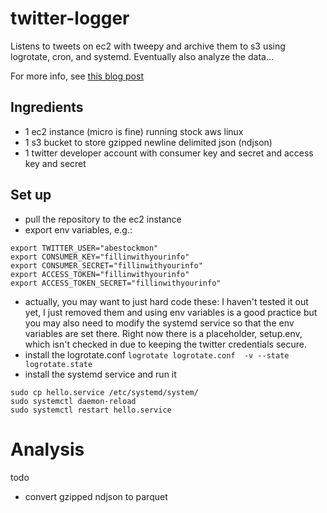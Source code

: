 # twitter-logger
Listens to tweets on ec2 with tweepy and archive them to s3 using logrotate, cron, and systemd.  Eventually also analyze the data...

For more info, see [this blog post](https://abecode.github.io/twitter/devops/linux/aws/2021/07/23/twitter-listener.html)

## Ingredients

- 1 ec2 instance (micro is fine) running stock aws linux
- 1 s3 bucket to store gzipped newline delimited json (ndjson)
- 1 twitter developer account with consumer key and secret and access key and secret

## Set up

- pull the repository to the ec2 instance
- export env variables, e.g.:
```{bash}
export TWITTER_USER="abestockmon"
export CONSUMER_KEY="fillinwithyourinfo"
export CONSUMER_SECRET="fillinwithyourinfo"
export ACCESS_TOKEN="fillinwithyourinfo"
export ACCESS_TOKEN_SECRET="fillinwithyourinfo"
```
- actually, you may want to just hard code these: I haven't tested it
  out yet, I just removed them and using env variables is a good
  practice but you may also need to modify the systemd service so that
  the env variables are set there.  Right now there is a placeholder,
  setup.env, which isn't checked in due to keeping the twitter
  credentials secure.
- install the logrotate.conf `logrotate logrotate.conf  -v --state logrotate.state`
- install the systemd service and run it
```{bash}
sudo cp hello.service /etc/systemd/system/
sudo systemctl daemon-reload
sudo systemctl restart hello.service
```

# Analysis

todo

- convert gzipped ndjson to parquet
